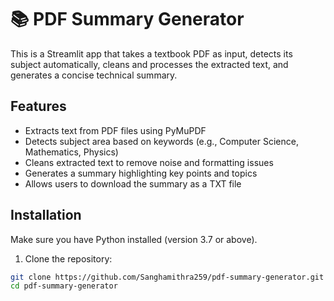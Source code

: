 # 📚 PDF Summary Generator

This is a Streamlit app that takes a textbook PDF as input, detects its subject automatically, cleans and processes the extracted text, and generates a concise technical summary.

## Features

- Extracts text from PDF files using PyMuPDF
- Detects subject area based on keywords (e.g., Computer Science, Mathematics, Physics)
- Cleans extracted text to remove noise and formatting issues
- Generates a summary highlighting key points and topics
- Allows users to download the summary as a TXT file

## Installation

Make sure you have Python installed (version 3.7 or above).

1. Clone the repository:

```bash
git clone https://github.com/Sanghamithra259/pdf-summary-generator.git
cd pdf-summary-generator
